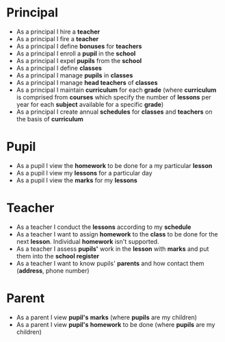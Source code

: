 # Principal
* As a principal I hire a **teacher**  
* As a principal I fire a **teacher**  
* As a principal I define **bonuses** for **teachers**  
* As a principal I enroll a **pupil** in the **school**  
* As a principal I expel **pupils** from the **school** 
* As a principal I define **classes**  
* As a principal I manage **pupils** in **classes**  
* As a principal I manage **head teachers** of **classes**  
* As a principal I maintain **curriculum** for each **grade** (where **curriculum** is comprised from **courses** which specify the number of **lessons** per year for each **subject** available for a specific **grade**)
* As a principal I create annual **schedules** for **classes** and **teachers** on the basis of **curriculum** 
# Pupil
* As a pupil I view the **homework** to be done for a my particular **lesson**  
* As a pupil I view my **lessons** for a particular day  
* As a pupil I view the **marks** for my **lessons**
# Teacher
* As a teacher I conduct the **lessons** according to my **schedule** 
* As a teacher I want to assign **homework** to the **class** to be done for the next **lesson**. Individual **homework** isn't supported.
* As a teacher I assess **pupils'** work in the **lesson** with **marks** and put them into the **school register**
* As a teacher I want to know pupils' **parents** and how contact them (**address**, phone number) 
# Parent
* As a parent I view **pupil's** **marks** (where **pupils** are my children)
* As a parent I view **pupil's** **homework** to be done (where **pupils** are my children)
